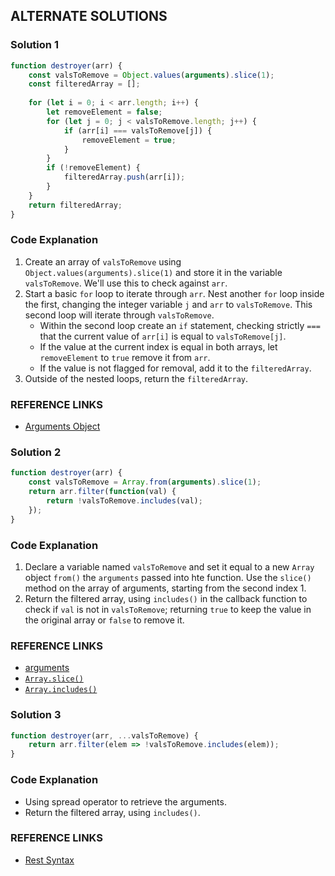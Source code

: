 ## ALTERNATE SOLUTIONS

### Solution 1
```js
function destroyer(arr) {
    const valsToRemove = Object.values(arguments).slice(1);
    const filteredArray = [];
    
    for (let i = 0; i < arr.length; i++) {
        let removeElement = false;
        for (let j = 0; j < valsToRemove.length; j++) {
            if (arr[i] === valsToRemove[j]) {
                removeElement = true;
            }
        }
        if (!removeElement) {
            filteredArray.push(arr[i]);
        }
    }
    return filteredArray;
}
```

### Code Explanation
1. Create an array of `valsToRemove` using `Object.values(arguments).slice(1)` and store it in the variable `valsToRemove`.  We'll use this to check against `arr`.
2. Start a basic `for` loop to iterate through `arr`.  Nest another `for` loop inside the first, changing the integer variable `j` and `arr` to `valsToRemove`.  This second loop will iterate through `valsToRemove`.
    - Within the second loop create an `if` statement, checking strictly `===` that the current value of `arr[i]` is equal to `valsToRemove[j]`.
    - If the value at the current index is equal in both arrays, let `removeElement` to `true` remove it from `arr`.
    - If the value is not flagged for removal, add it to the `filteredArray`.
3. Outside of the nested loops, return the `filteredArray`.

### REFERENCE LINKS
- [Arguments Object](http://forum.freecodecamp.org/t/how-arguments-work-in-javascript-javascript-arguments-guide/14283)


### Solution 2
```js
function destroyer(arr) {
    const valsToRemove = Array.from(arguments).slice(1);
    return arr.filter(function(val) {
        return !valsToRemove.includes(val);
    });
}
```

### Code Explanation
1. Declare a variable named `valsToRemove` and set it equal to a new `Array` object `from()` the `arguments` passed into hte function.  Use the `slice()` method on the array of arguments, starting from the second index 1.
2. Return the filtered array, using `includes()` in the callback function to check if `val` is not in `valsToRemove`; returning `true` to keep the value in the original array or `false` to remove it.

### REFERENCE LINKS
- [arguments](http://forum.freecodecamp.com/t/javascript-arguments/14283)
- [`Array.slice()`](http://forum.freecodecamp.com/t/javascript-array-prototype-slice/14302)
- [`Array.includes()`](https://developer.mozilla.org/en-US/docs/Web/JavaScript/Reference/Global_Objects/Array/includes)


### Solution 3
```js
function destroyer(arr, ...valsToRemove) {
    return arr.filter(elem => !valsToRemove.includes(elem));
}
```

### Code Explanation
- Using spread operator to retrieve the arguments.
- Return the filtered array, using `includes()`.

### REFERENCE LINKS
- [Rest Syntax](https://developer.mozilla.org/en-US/docs/Web/JavaScript/Reference/Functions/rest_parameters)



